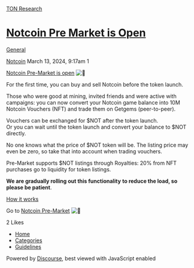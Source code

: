 [TON Research](/)

# [Notcoin Pre Market is Open](/t/notcoin-pre-market-is-open/992)

[General](/c/general/4) 

    

[Notcoin](https://tonresear.ch/u/Notcoin)  March 13, 2024, 9:17am  1

[Notcoin Pre-Market is open](https://getgems.io/notcoin) ![:gem:](https://tonresear.ch/images/emoji/twitter/gem.png?v=12 ":gem:")

For the first time, you can buy and sell Notcoin before the token launch.

Those who were good at mining, invited friends and were active with campaigns: you can now convert your Notcoin game balance into 10M Notcoin Vouchers (NFT) and trade them on Getgems (peer-to-peer).

Vouchers can be exchanged for $NOT after the token launch.  
Or you can wait until the token launch and convert your balance to $NOT directly.

No one knows what the price of $NOT token will be. The listing price may even be zero, so take that into account when trading vouchers.

Pre-Market supports $NOT listings through Royalties: 20% from NFT purchases go to liquidity for token listings.

**We are gradually rolling out this functionality** **to reduce the load, so** **please be patient**.

[How it works](https://notcoin.notion.site/Notcoin-Pre-Market-9cbf7ad8045f4956bb5156db5df23755?pvs=4)

Go to [Notcoin Pre-Market](https://getgems.io/notcoin) ![:gem:](https://tonresear.ch/images/emoji/twitter/gem.png?v=12 ":gem:")

  2 Likes

*   [Home](/)
*   [Categories](/categories)
*   [Guidelines](/guidelines)

Powered by [Discourse](https://www.discourse.org), best viewed with JavaScript enabled